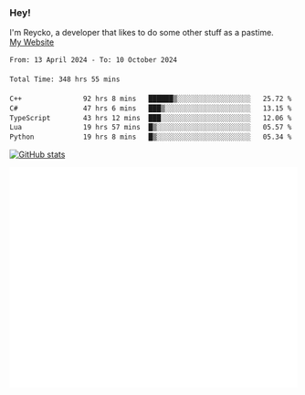 ### Hey!
I'm Reycko, a developer that likes to do some other stuff as a pastime.  
[My Website](https://reycko.root.sx)

<!--START_SECTION:wakasection-->

```txt
From: 13 April 2024 - To: 10 October 2024

Total Time: 348 hrs 55 mins

C++               92 hrs 8 mins   ██████▒░░░░░░░░░░░░░░░░░░   25.72 %
C#                47 hrs 6 mins   ███▒░░░░░░░░░░░░░░░░░░░░░   13.15 %
TypeScript        43 hrs 12 mins  ███░░░░░░░░░░░░░░░░░░░░░░   12.06 %
Lua               19 hrs 57 mins  █▒░░░░░░░░░░░░░░░░░░░░░░░   05.57 %
Python            19 hrs 8 mins   █▒░░░░░░░░░░░░░░░░░░░░░░░   05.34 %
```

<!--END_SECTION:wakasection-->

[![GitHub stats](https://github-readme-stats.vercel.app/api?username=Reycko&show_icons=true&theme=dark&hide_title=true&count_private=true)](https://github.com/anuraghazra/github-readme-stats)

![Metrics](/github-metrics.svg)
